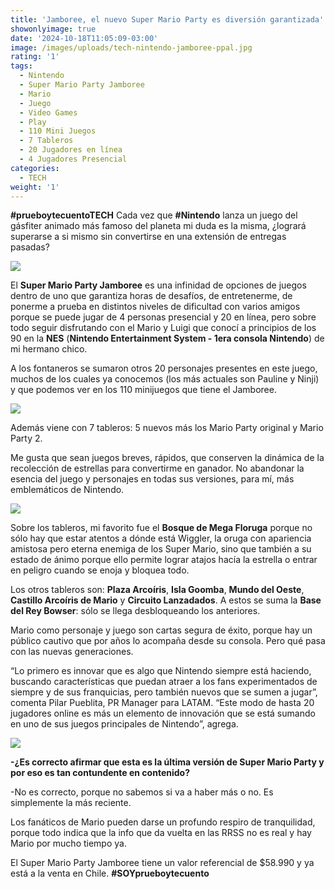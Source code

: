 ```yaml
---
title: 'Jamboree, el nuevo Super Mario Party es diversión garantizada'
showonlyimage: true
date: '2024-10-18T11:05:09-03:00'
image: /images/uploads/tech-nintendo-jamboree-ppal.jpg
rating: '1'
tags:
  - Nintendo
  - Super Mario Party Jamboree
  - Mario
  - Juego
  - Video Games
  - Play
  - 110 Mini Juegos
  - 7 Tableros
  - 20 Jugadores en línea
  - 4 Jugadores Presencial
categories:
  - TECH
weight: '1'
---
```

**\#prueboytecuentoTECH** Cada vez que **\#Nintendo** lanza un juego del gásfiter animado más famoso del planeta mi duda es la misma, ¿logrará superarse a si mismo sin convertirse en una extensión de entregas pasadas? 

<!--more-->

![](/images/uploads/tech-nintendo-jamboree-ppal.jpg)

El **Super Mario Party Jamboree** es una infinidad de opciones de juegos dentro de uno que garantiza horas de desafíos, de entretenerme, de ponerme a prueba en distintos niveles de dificultad con varios amigos porque se puede jugar de 4 personas presencial y 20 en línea, pero sobre todo seguir disfrutando con el Mario y Luigi que conocí a principios de los 90 en la **NES** (**Nintendo Entertainment System - 1era consola Nintendo**) de mi hermano chico.

A los fontaneros se sumaron otros 20 personajes presentes en este juego, muchos de los cuales ya conocemos (los más actuales son Pauline y Ninji) y que podemos ver en los 110 minijuegos que tiene el Jamboree. 

![](/images/uploads/tech-nintendo-jam-pers-2.jpg)

Además viene con 7 tableros: 5 nuevos más los Mario Party original y Mario Party 2.

Me gusta que sean juegos breves, rápidos, que conserven la dinámica de la recolección de estrellas para convertirme en ganador. No abandonar la esencia del juego y personajes en todas sus versiones, para mí, más emblemáticos de Nintendo.

![](/images/uploads/tech-nintendo-jamb-mario.jpg)

Sobre los tableros, mi favorito fue el **Bosque de Mega Floruga** porque no sólo hay que estar atentos a dónde está Wiggler, la oruga con apariencia amistosa pero eterna enemiga de los Super Mario, sino que también a su estado de ánimo porque ello permite lograr atajos hacía la estrella o entrar en peligro cuando se enoja y bloquea todo.

Los otros tableros son: **Plaza Arcoíris**, **Isla Goomba**, **Mundo del Oeste**, **Castillo Arcoíris de Mario** y **Circuito Lanzadados**. A estos se suma la **Base del Rey Bowser**: sólo se llega desbloqueando los anteriores.

Mario como personaje y juego son cartas segura de éxito, porque hay un público cautivo que por años lo acompaña desde su consola. Pero qué pasa con las nuevas generaciones.

“Lo primero es innovar que es algo que Nintendo siempre está haciendo, buscando características que puedan atraer a los fans experimentados de siempre y de sus franquicias, pero también nuevos que se sumen a jugar”, comenta Pilar Pueblita, PR Manager para LATAM. “Este modo de hasta 20 jugadores online es más un elemento de innovación que se está sumando en uno de sus juegos principales de Nintendo”, agrega.

![](/images/uploads/tech-nintendo-jamb-pilar-p.jpg)

**\-¿Es correcto afirmar que esta es la última versión de Super Mario Party y por eso es tan contundente en contenido?**

\-No es correcto, porque no sabemos si va a haber más o no. Es simplemente la más reciente.

Los fanáticos de Mario pueden darse un profundo respiro de tranquilidad, porque todo indica que la info que da vuelta en las RRSS no es real y hay Mario por mucho tiempo ya.

El Super Mario Party Jamboree tiene un valor referencial de $58.990 y ya está a la venta en Chile. **\#SOYprueboytecuento**

